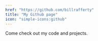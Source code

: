 ```yaml
---
href: "https://github.com/billrafferty"
title: "My Github page"
icon: "simple-icons:github"
---
```



 Come check out my code and projects.